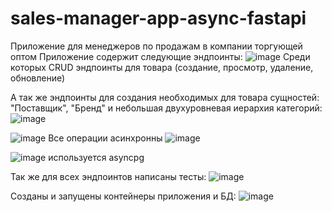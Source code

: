 # sales-manager-app-async-fastapi
Приложение для менеджеров по продажам в компании торгующей оптом
Приложение содержит следующие эндпоинты:
![image](https://github.com/DTaSchweppes/sales-manager-app-async-fastapi/assets/45369246/4055f778-2043-4cb6-b9fc-92fd2e8cbfa1)
Среди которых CRUD эндпоинты для товара (создание, просмотр, удаление, обновление)

А так же эндпоинты для создания необходимых для товара сущностей: "Поставщик", "Бренд" и небольшая двухуровневая иерархия категорий:
![image](https://github.com/DTaSchweppes/sales-manager-app-async-fastapi/assets/45369246/be8b4910-2b1a-414c-9a6d-1eddb07afb28)

![image](https://github.com/DTaSchweppes/sales-manager-app-async-fastapi/assets/45369246/760bcec4-bda4-4973-837c-39ea4b03f9f8)
Все операции асинхронны
![image](https://github.com/DTaSchweppes/sales-manager-app-async-fastapi/assets/45369246/160d19c1-d5cb-4131-92d8-f2b2485c2330)

![image](https://github.com/DTaSchweppes/sales-manager-app-async-fastapi/assets/45369246/6c45251f-60e7-491f-9a1b-c3d16078f396)
используется asyncpg

Так же для всех эндпоинтов написаны тесты:
![image](https://github.com/DTaSchweppes/sales-manager-app-async-fastapi/assets/45369246/363de68b-0494-4aaa-8d77-3e5ff91c3cbc)


Созданы и запущены контейнеры приложения и БД:
![image](https://github.com/DTaSchweppes/sales-manager-app-async-fastapi/assets/45369246/1293128e-dcdc-417f-80a7-937ed5b50c7a)
